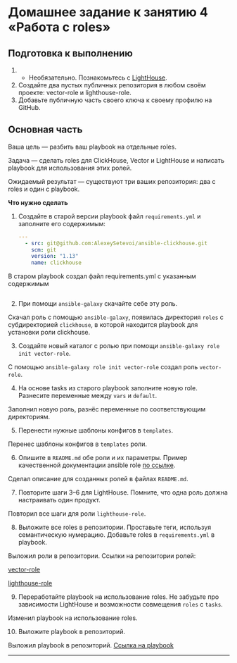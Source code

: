 # Домашнее задание к занятию 4 «Работа с roles»

## Подготовка к выполнению

1. * Необязательно. Познакомьтесь с [LightHouse](https://youtu.be/ymlrNlaHzIY?t=929).
2. Создайте два пустых публичных репозитория в любом своём проекте: vector-role и lighthouse-role.
3. Добавьте публичную часть своего ключа к своему профилю на GitHub.

## Основная часть

Ваша цель — разбить ваш playbook на отдельные roles. 

Задача — сделать roles для ClickHouse, Vector и LightHouse и написать playbook для использования этих ролей. 

Ожидаемый результат — существуют три ваших репозитория: два с roles и один с playbook.

**Что нужно сделать**

1. Создайте в старой версии playbook файл `requirements.yml` и заполните его содержимым:

   ```yaml
   ---
     - src: git@github.com:AlexeySetevoi/ansible-clickhouse.git
       scm: git
       version: "1.13"
       name: clickhouse 
   ```


В старом playbook создал файл requirements.yml с указанным содержимым

```

```


2. При помощи `ansible-galaxy` скачайте себе эту роль.

Скачал роль с помощью `ansible-galaxy`, появилась директория `roles` с субдиректорией `clickhouse`, в которой находится playbook для установки роли clickhouse.

3. Создайте новый каталог с ролью при помощи `ansible-galaxy role init vector-role`.

С помощью `ansible-galaxy role init vector-role` создал роль `vector-role`.

4. На основе tasks из старого playbook заполните новую role. Разнесите переменные между `vars` и `default`. 

Заполнил новую роль, разнёс переменные по соответствующим директориям.

5. Перенести нужные шаблоны конфигов в `templates`.

Перенес шаблоны конфигов в `templates` роли.

6. Опишите в `README.md` обе роли и их параметры. Пример качественной документации ansible role [по ссылке](https://github.com/cloudalchemy/ansible-prometheus).

Сделал описание для созданных ролей в файлах `README.md`.

7. Повторите шаги 3–6 для LightHouse. Помните, что одна роль должна настраивать один продукт.

Повторил все шаги для роли `lighthouse-role`.

8. Выложите все roles в репозитории. Проставьте теги, используя семантическую нумерацию. Добавьте roles в `requirements.yml` в playbook.

Выложил роли в репозитории. Ссылки на репозитории ролей:

[vector-role](https://github.com/LotsmanSM/vector-role)

[lighthouse-role](https://github.com/LotsmanSM/lighthouse-role)

9. Переработайте playbook на использование roles. Не забудьте про зависимости LightHouse и возможности совмещения `roles` с `tasks`.

Изменил playbook на использование roles.

10. Выложите playbook в репозиторий.

Выложил playbook в репозиторий. [Ссылка на playbook](src/playbook)

---
